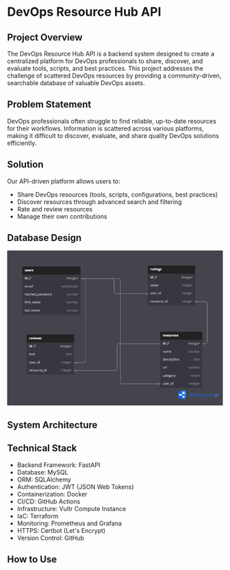 # DevOps Resource Hub API


## Project Overview
The DevOps Resource Hub API is a backend system designed to create a centralized platform for DevOps professionals to share, discover, and evaluate tools, scripts, and best practices. This project addresses the challenge of scattered DevOps resources by providing a community-driven, searchable database of valuable DevOps assets.

## Problem Statement
DevOps professionals often struggle to find reliable, up-to-date resources for their workflows. Information is scattered across various platforms, making it difficult to discover, evaluate, and share quality DevOps solutions efficiently.

## Solution
Our API-driven platform allows users to:

* Share DevOps resources (tools, scripts, configurations, best practices)
* Discover resources through advanced search and filtering
* Rate and review resources
* Manage their own contributions

## Database Design
![Database Design](assets/resource-api-database.png)

## System Architecture

## Technical Stack

* Backend Framework: FastAPI
* Database: MySQL
* ORM: SQLAlchemy
* Authentication: JWT (JSON Web Tokens)
* Containerization: Docker
* CI/CD: GitHub Actions
* Infrastructure: Vultr Compute Instance
* IaC: Terraform
* Monitoring: Prometheus and Grafana
* HTTPS: Certbot (Let's Encrypt)
* Version Control: GitHub

## How to Use

